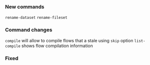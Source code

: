 ### New commands
`rename-dataset`
`rename-fileset`


### Command changes
`compile` will allow to compile flows that a stale using `skip` option
`list-compile` shows flow compilation information

### Fixed

